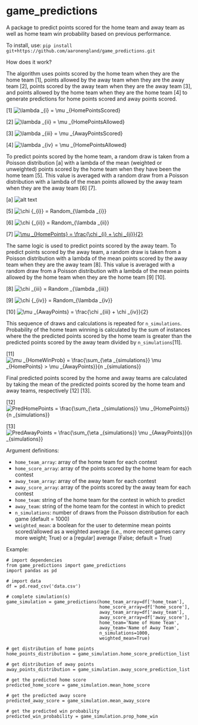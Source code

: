 # game_predictions

A package to predict points scored for the home team and away team as well as home team win probability based on previous performance.

To install, use: `pip install git+https://github.com/aaronengland/game_predictions.git`

How does it work?

The algorithm uses points scored by the home team when they are the home team [1], points allowed by the away team when they are the away team [2], points scored by the away team when they are the away team [3], and points allowed by the home team when they are the home team [4] to generate predictions for home points scored and away points scored.

[1] <img src="https://latex.codecogs.com/gif.latex?\lambda&space;_{i}&space;=&space;\mu&space;_{HomePointsScored}" title="\lambda _{i} = \mu _{HomePointsScored}" /></a>

[2] <img src="https://latex.codecogs.com/gif.latex?\lambda&space;_{ii}&space;=&space;\mu&space;_{HomePointsAllowed}" title="\lambda _{ii} = \mu _{HomePointsAllowed}" /></a>

[3] <img src="https://latex.codecogs.com/gif.latex?\lambda&space;_{iii}&space;=&space;\mu&space;_{AwayPointsScored}" title="\lambda _{iii} = \mu _{AwayPointsScored}" /></a>

[4] <img src="https://latex.codecogs.com/gif.latex?\lambda&space;_{iv}&space;=&space;\mu&space;_{HomePointsAllowed}" title="\lambda _{iv} = \mu _{HomePointsAllowed}" /></a>

To predict points scored by the home team, a random draw is taken from a Poisson distribution [a] with a lambda of the mean (weighted or unweighted) points scored by the home team when they have been the home team [5]. This value is averaged with a random draw from a Poisson distribution with a lambda of the mean points allowed by the away team when they are the away team [6] [7].

[a]
![alt text](http://mathworld.wolfram.com/images/eps-gif/PoissonDistribution_700.gif)

[5] <img src="https://latex.codecogs.com/gif.latex?\chi&space;{_{i}}&space;=&space;Random_{\lambda&space;_{i}}" title="\chi {_{i}} = Random_{\lambda _{i}}" /></a>

[6] <img src="https://latex.codecogs.com/gif.latex?\chi&space;{_{ii}}&space;=&space;Random_{\lambda&space;_{ii}}" title="\chi {_{ii}} = Random_{\lambda _{ii}}" /></a>

[7] <a href="https://www.codecogs.com/eqnedit.php?latex=\mu&space;_{HomePoints}&space;=&space;\frac{\chi&space;_{i}&space;&plus;&space;\chi&space;_{ii}}{2}" target="_blank"><img src="https://latex.codecogs.com/gif.latex?\mu&space;_{HomePoints}&space;=&space;\frac{\chi&space;_{i}&space;&plus;&space;\chi&space;_{ii}}{2}" title="\mu _{HomePoints} = \frac{\chi _{i} + \chi _{ii}}{2}" /></a>

The same logic is used to predict points scored by the away team. To predict points scored by the away team, a random draw is taken from a Poisson distribution with a lambda of the mean points scored by the away team when they are the away team [8]. This value is averaged with a random draw from a Poisson distribution with a lambda of the mean points allowed by the home team when they are the home team [9] [10].

[8] <img src="https://latex.codecogs.com/gif.latex?\chi&space;_{iii}&space;=&space;Random&space;_{\lambda&space;_{iii}}" title="\chi _{iii} = Random _{\lambda _{iii}}" /></a>

[9] <img src="https://latex.codecogs.com/gif.latex?\chi&space;{_{iv}}&space;=&space;Random_{\lambda&space;_{iv}}" title="\chi {_{iv}} = Random_{\lambda _{iv}}" /></a>

[10] <img src="https://latex.codecogs.com/gif.latex?\mu&space;_{AwayPoints}&space;=&space;\frac{\chi&space;_{iii}&space;&plus;&space;\chi&space;_{iv}}{2}" title="\mu _{AwayPoints} = \frac{\chi _{iii} + \chi _{iv}}{2}" /></a>

This sequence of draws and calculations is repeated for ```n_simulations```. Probability of the home team winning is calculated by the sum of instances where the the predicted points scored by the home team is greater than the predicted points scored by the away team divided by ```n_simulations```[11].

[11] <img src="https://latex.codecogs.com/gif.latex?\mu&space;_{HomeWinProb}&space;=&space;\frac{\sum_{\eta&space;_{simulations}}&space;\mu&space;_{HomePoints}&space;>&space;\mu&space;_{AwayPoints}}{n&space;_{simulations}}" title="\mu _{HomeWinProb} = \frac{\sum_{\eta _{simulations}} \mu _{HomePoints} > \mu _{AwayPoints}}{n _{simulations}}" /></a>

Final predicted points scored by the home and away teams are calculated by taking the mean of the predicted points scored by the home team and away teams, respectively [12] [13].

[12] <img src="https://latex.codecogs.com/gif.latex?PredHomePoints&space;=&space;\frac{\sum_{\eta&space;_{simulations}}&space;\mu&space;_{HomePoints}}{n&space;_{simulations}}" title="PredHomePoints = \frac{\sum_{\eta _{simulations}} \mu _{HomePoints}}{n _{simulations}}" /></a>

[13] <img src="https://latex.codecogs.com/gif.latex?PredAwayPoints&space;=&space;\frac{\sum_{\eta&space;_{simulations}}&space;\mu&space;_{AwayPoints}}{n&space;_{simulations}}" title="PredAwayPoints = \frac{\sum_{\eta _{simulations}} \mu _{AwayPoints}}{n _{simulations}}" /></a>

Argument definitions:
- ```home_team_array```: array of the home team for each contest
- ```home_score_array```: array of the points scored by the home team for each contest
- ```away_team_array```: array of the away team for each contest
- ```away_score_array```: array of the points scored by the away team for each contest
- ```home_team```: string of the home team for the contest in which to predict
- ```away_team```: string of the home team for the contest in which to predict
- ```n_simulations```: number of draws from the Poisson distribution for each game (default = 1000)
- ```weighted_mean```: a boolean for the user to determine mean points scored/allowed as a weighted average (i.e., more recent games carry more weight; True) or a [regular] average (False; default = True)

Example:
```
# import dependencies
from game_predictions import game_predictions
import pandas as pd

# import data
df = pd.read_csv('data.csv')

# complete simulation(s)
game_simulation = game_predictions(home_team_array=df['home_team'], 
                                   home_score_array=df['home_score'], 
                                   away_team_array=df['away_team'], 
                                   away_score_array=df['away_score'], 
                                   home_team='Name of Home Team', 
                                   away_team='Name of Away Team',
                                   n_simulations=1000,
                                   weighted_mean=True)

# get distribution of home points
home_points_distribution = game_simulation.home_score_prediction_list

# get distribution of away points
away_points_distribution = game_simulation.away_score_prediction_list

# get the predicted home score
predicted_home_score = game_simulation.mean_home_score

# get the predicted away score
predicted_away_score = game_simulation.mean_away_score

# get the predicted win probability
predicted_win_probability = game_simulation.prop_home_win
```
